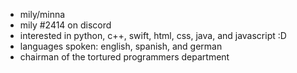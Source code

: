 - mily/minna
- mily #2414 on discord
- interested in python, c++, swift, html, css, java, and javascript :D
- languages spoken: english, spanish, and german
- chairman of the tortured programmers department 

<!---
mi55a/mi55a is a ✨ special ✨ repository because its `README.md` (this file) appears on your GitHub profile.
You can click the Preview link to take a look at your changes.
--->
